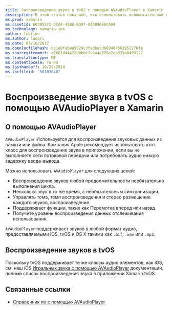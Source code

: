 ```yaml
---
title: Воспроизведение звука в tvOS с помощью AVAudioPlayer в Xamarin
description: В этой статье показано, как использовать вспомогательный класс для управления воспроизведением звукового помощью AVAudioPlayer использования в приложении Xamarin.iOS.
ms.prod: xamarin
ms.assetid: E0305572-DC64-48BB-BD97-0A5096E6CA04
ms.technology: xamarin-ios
author: lobrien
ms.author: laobri
ms.date: 03/16/2017
ms.openlocfilehash: bc1e9febea9529c3fadbacd689404562952276fe
ms.sourcegitcommit: e268fd44422d0bbc7c944a678e2cc633a0493122
ms.translationtype: MT
ms.contentlocale: ru-RU
ms.lasthandoff: 10/25/2018
ms.locfileid: "50103648"
---
```

# <a name="playing-sound-in-tvos-with-avaudioplayer-in-xamarin"></a>Воспроизведение звука в tvOS с помощью AVAudioPlayer в Xamarin

## <a name="about-the-avaudioplayer"></a>О помощью AVAudioPlayer

`AVAudioPlayer` Используется для воспроизведения звуковых данных из памяти или файла. Компания Apple рекомендует использовать этот класс для воспроизведение звука в приложении, если вы не выполняете сети потоковой передачи или потребовать аудио низкую задержку ввода-вывода.

Можно использовать `AVAudioPlayer` для следующих целей:

- Воспроизведение звуков любой продолжительности необязательно выполнения цикла.
- Несколько звук в то же время, с необязательным синхронизации.
- Управлять тома, темп воспроизведения и стерео размещение каждого звуков, воспроизведение.
- Поддерживает функции, такие как Перемотка вперед или назад.
- Получите уровень воспроизведения данных отслеживания использования.

`AVAudioPlayer` поддерживает звуков в любой формат аудио, предоставляемыми iOS, tvOS и OS X такими как `.aif`, `.wav` или `.mp3`.

## <a name="playing-sounds-in-tvos"></a>Воспроизведение звуков в tvOS

Поскольку tvOS поддерживает те же классы аудио элементов, как iOS, см. наш iOS [Игральных звука с помощью AVAudioPlayer](https://github.com/xamarin/recipes/tree/master/Recipes/ios/media/sound/avaudioplayer) документации, полный список воспроизведения звука в приложении Xamarin.tvOS.



## <a name="related-links"></a>Связанные ссылки

- [Справочник по с помощью AVAudioPlayer](https://developer.apple.com/library/ios/documentation/AVFoundation/Reference/AVAudioPlayerClassReference/)
